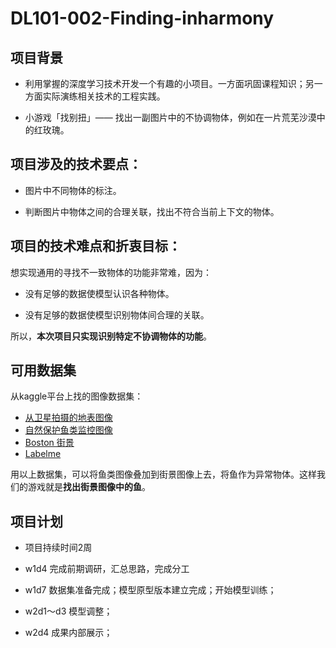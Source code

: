# DL101-002-Finding-inharmony

## 项目背景

* 利用掌握的深度学习技术开发一个有趣的小项目。一方面巩固课程知识；另一方面实际演练相关技术的工程实践。

* 小游戏「找别扭」—— 找出一副图片中的不协调物体，例如在一片荒芜沙漠中的红玫瑰。

## 项目涉及的技术要点：

* 图片中不同物体的标注。

* 判断图片中物体之间的合理关联，找出不符合当前上下文的物体。

## 项目的技术难点和折衷目标：

想实现通用的寻找不一致物体的功能非常难，因为：

* 没有足够的数据使模型认识各种物体。

* 没有足够的数据使模型识别物体间合理的关联。

所以，**本次项目只实现识别特定不协调物体的功能**。

## 可用数据集

从kaggle平台上找的图像数据集：
* [从卫星拍摄的地表图像](https://www.kaggle.com/c/dstl-satellite-imagery-feature-detection/data)
* [自然保护鱼类监控图像](https://www.kaggle.com/c/the-nature-conservancy-fisheries-monitoring/data)
* [Boston 街景](http://cbcl.mit.edu/software-datasets/streetscenes/)
* [Labelme](http://www.ais.uni-bonn.de/download/datasets.html)

用以上数据集，可以将鱼类图像叠加到街景图像上去，将鱼作为异常物体。这样我们的游戏就是**找出街景图像中的鱼**。
  
## 项目计划

* 项目持续时间2周

* w1d4 完成前期调研，汇总思路，完成分工

* w1d7 数据集准备完成；模型原型版本建立完成；开始模型训练；

* w2d1～d3 模型调整；

* w2d4 成果内部展示；


